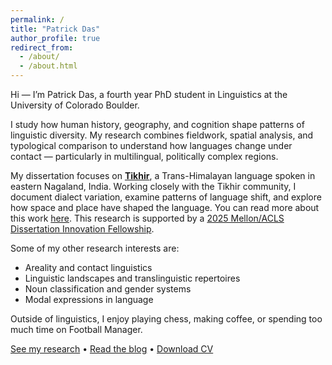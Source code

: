 ```yaml
---
permalink: /
title: "Patrick Das"
author_profile: true
redirect_from: 
  - /about/
  - /about.html
---
```


Hi — I’m Patrick Das, a fourth year PhD student in Linguistics at the University of Colorado Boulder.

I study how human history, geography, and cognition shape patterns of linguistic diversity. My research combines fieldwork, spatial analysis, and typological comparison to understand how languages change under contact — particularly in multilingual, politically complex regions.

My dissertation focuses on [**Tikhir**](https://glottolog.org/resource/languoid/id/tikh1241), a Trans-Himalayan language spoken in eastern Nagaland, India. Working closely with the Tikhir community, I document dialect variation, examine patterns of language shift, and explore how space and place have shaped the language. You can read more about this work [here](/tikhir/). This research is supported by a [2025 Mellon/ACLS Dissertation Innovation Fellowship](https://www.acls.org/fellow-grantees/patrick-das/).

Some of my other research interests are:
- Areality and contact linguistics
- Linguistic landscapes and translinguistic repertoires
- Noun classification and gender systems
- Modal expressions in language

Outside of linguistics, I enjoy playing chess, making coffee, or spending too much time on Football Manager.

[See my research](/research/) • [Read the blog](/blog/) • [Download CV](/cv/)
